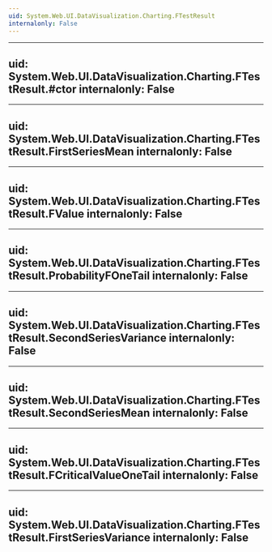 ```yaml
---
uid: System.Web.UI.DataVisualization.Charting.FTestResult
internalonly: False
---
```


---
uid: System.Web.UI.DataVisualization.Charting.FTestResult.#ctor
internalonly: False
---

---
uid: System.Web.UI.DataVisualization.Charting.FTestResult.FirstSeriesMean
internalonly: False
---

---
uid: System.Web.UI.DataVisualization.Charting.FTestResult.FValue
internalonly: False
---

---
uid: System.Web.UI.DataVisualization.Charting.FTestResult.ProbabilityFOneTail
internalonly: False
---

---
uid: System.Web.UI.DataVisualization.Charting.FTestResult.SecondSeriesVariance
internalonly: False
---

---
uid: System.Web.UI.DataVisualization.Charting.FTestResult.SecondSeriesMean
internalonly: False
---

---
uid: System.Web.UI.DataVisualization.Charting.FTestResult.FCriticalValueOneTail
internalonly: False
---

---
uid: System.Web.UI.DataVisualization.Charting.FTestResult.FirstSeriesVariance
internalonly: False
---
